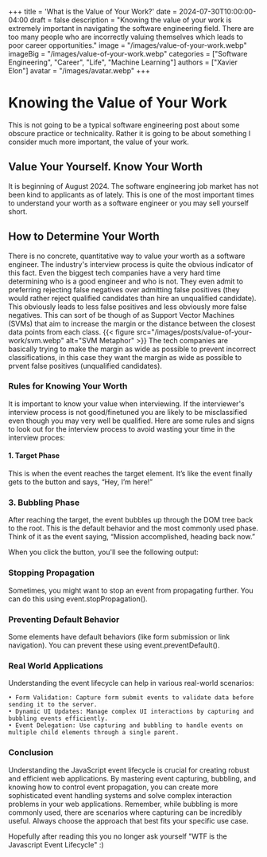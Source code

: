 +++
title = 'What is the Value of Your Work?'
date = 2024-07-30T10:00:00-04:00
draft = false
description = "Knowing the value of your work is extremely important in navigating the software engineering field. There are too many people who are incorrectly valuing themselves which leads to poor career opportunities."
image = "/images/value-of-your-work.webp"
imageBig = "/images/value-of-your-work.webp"
categories = ["Software Engineering", "Career", "Life", "Machine Learning"]
authors = ["Xavier Elon"]
avatar = "/images/avatar.webp"
+++

# Knowing the Value of Your Work

This is not going to be a typical software engineering post about some obscure practice or technicality. Rather it is going to be about something I consider much more important, the value of your work. 

## Value Your Yourself. Know Your Worth

It is beginning of August 2024. The software engineering job market has not been kind to applicants as of lately. This is one of the most important times to understand your worth as a software engineer or you may sell yourself short.

## How to Determine Your Worth

There is no concrete, quantitative way to value your worth as a software engineer. The industry's interview process is quite the obvious indicator of this fact. Even the biggest tech companies have a very hard time determining who is a good engineer and who is not. They even admit to preferring rejecting false negatives over admitting false positives (they would rather reject qualified candidates than hire an unqualified candidate). This obviously leads to less false positives and less obviously more false negatives. This can sort of be though of as Support Vector Machines (SVMs) that aim to increase the margin or the distance between the closest data points from each class.
{{< figure src="/images/posts/value-of-your-work/svm.webp" alt="SVM Metaphor" >}}
The tech companies are basically trying to make the margin as wide as possible to prevent incorrect classifications, in this case they want the margin as wide as possible to prvent false positives (unqualified candidates).

### Rules for Knowing Your Worth

It is important to know your value when interviewing. If the interviewer's interview process is not good/finetuned you are likely to be misclassified even though you may very well be qualified. Here are some rules and signs to look out for the interview process to avoid wasting your time in the interview proces:

#### 1. **Target Phase**

This is when the event reaches the target element. It’s like the event finally gets to the button and says, “Hey, I’m here!”

### 3. **Bubbling Phase**

After reaching the target, the event bubbles up through the DOM tree back to the root. This is the default behavior and the most commonly used phase. Think of it as the event saying, “Mission accomplished, heading back now.”

When you click the button, you'll see the following output:

### **Stopping Propagation**

Sometimes, you might want to stop an event from propagating further. You can do this using event.stopPropagation().

### **Preventing Default Behavior**
Some elements have default behaviors (like form submission or link navigation). You can prevent these using event.preventDefault().

### **Real World Applications**

Understanding the event lifecycle can help in various real-world scenarios:

	• Form Validation: Capture form submit events to validate data before sending it to the server.
	• Dynamic UI Updates: Manage complex UI interactions by capturing and bubbling events efficiently.
	• Event Delegation: Use capturing and bubbling to handle events on multiple child elements through a single parent.

### **Conclusion**

Understanding the JavaScript event lifecycle is crucial for creating robust and efficient web applications. By mastering event capturing, bubbling, and knowing how to control event propagation, you can create more sophisticated event handling systems and solve complex interaction problems in your web applications.
Remember, while bubbling is more commonly used, there are scenarios where capturing can be incredibly useful. Always choose the approach that best fits your specific use case. 

Hopefully after reading this you no longer ask yourself "WTF is the Javascript Event Lifecycle" :)